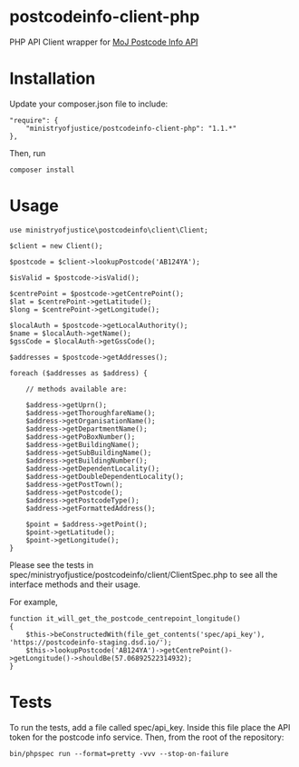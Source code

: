 # postcodeinfo-client-php

PHP API Client wrapper for [MoJ Postcode Info API](https://github.com/ministryofjustice/postcodeinfo)

# Installation

Update your composer.json file to include:

    "require": {
        "ministryofjustice/postcodeinfo-client-php": "1.1.*"
    },
    
Then, run

	composer install
	
# Usage

	use ministryofjustice\postcodeinfo\client\Client;
	
	$client = new Client();
	
	$postcode = $client->lookupPostcode('AB124YA');
	
	$isValid = $postcode->isValid();
	
	$centrePoint = $postcode->getCentrePoint();
	$lat = $centrePoint->getLatitude();
	$long = $centrePoint->getLongitude();
	
	$localAuth = $postcode->getLocalAuthority();
	$name = $localAuth->getName();
	$gssCode = $localAuth->getGssCode();
	
	$addresses = $postcode->getAddresses();
	
	foreach ($addresses as $address) {
	
		// methods available are:
		
		$address->getUprn();
        $address->getThoroughfareName();
        $address->getOrganisationName();
        $address->getDepartmentName();
        $address->getPoBoxNumber();
        $address->getBuildingName();
        $address->getSubBuildingName();
        $address->getBuildingNumber();
        $address->getDependentLocality();
        $address->getDoubleDependentLocality();
        $address->getPostTown();
        $address->getPostcode();
        $address->getPostcodeType();
        $address->getFormattedAddress();
        
        $point = $address->getPoint();
        $point->getLatitude();
        $point->getLongitude();
 	}

Please see the tests in spec/ministryofjustice/postcodeinfo/client/ClientSpec.php to see all the interface methods and their usage.

For example,

	function it_will_get_the_postcode_centrepoint_longitude()
	{
	    $this->beConstructedWith(file_get_contents('spec/api_key'), 'https://postcodeinfo-staging.dsd.io/');
	    $this->lookupPostcode('AB124YA')->getCentrePoint()->getLongitude()->shouldBe(57.06892522314932);
	}
	
# Tests

To run the tests, add a file called spec/api_key. Inside this file place the API token for the postcode info service. Then, from the root of the repository:

	bin/phpspec run --format=pretty -vvv --stop-on-failure
	
	
